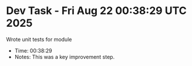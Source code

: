 # Dev Task - Fri Aug 22 00:38:29 UTC 2025
Wrote unit tests for module
- Time: 00:38:29
- Notes: This was a key improvement step.
